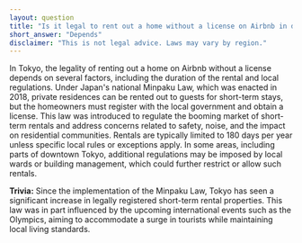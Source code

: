 ```yaml
---
layout: question
title: "Is it legal to rent out a home without a license on Airbnb in downtown Tokyo?"
short_answer: "Depends"
disclaimer: "This is not legal advice. Laws may vary by region."
---
```


In Tokyo, the legality of renting out a home on Airbnb without a license depends on several factors, including the duration of the rental and local regulations. Under Japan's national Minpaku Law, which was enacted in 2018, private residences can be rented out to guests for short-term stays, but the homeowners must register with the local government and obtain a license. This law was introduced to regulate the booming market of short-term rentals and address concerns related to safety, noise, and the impact on residential communities. Rentals are typically limited to 180 days per year unless specific local rules or exceptions apply. In some areas, including parts of downtown Tokyo, additional regulations may be imposed by local wards or building management, which could further restrict or allow such rentals.

**Trivia:** Since the implementation of the Minpaku Law, Tokyo has seen a significant increase in legally registered short-term rental properties. This law was in part influenced by the upcoming international events such as the Olympics, aiming to accommodate a surge in tourists while maintaining local living standards.
